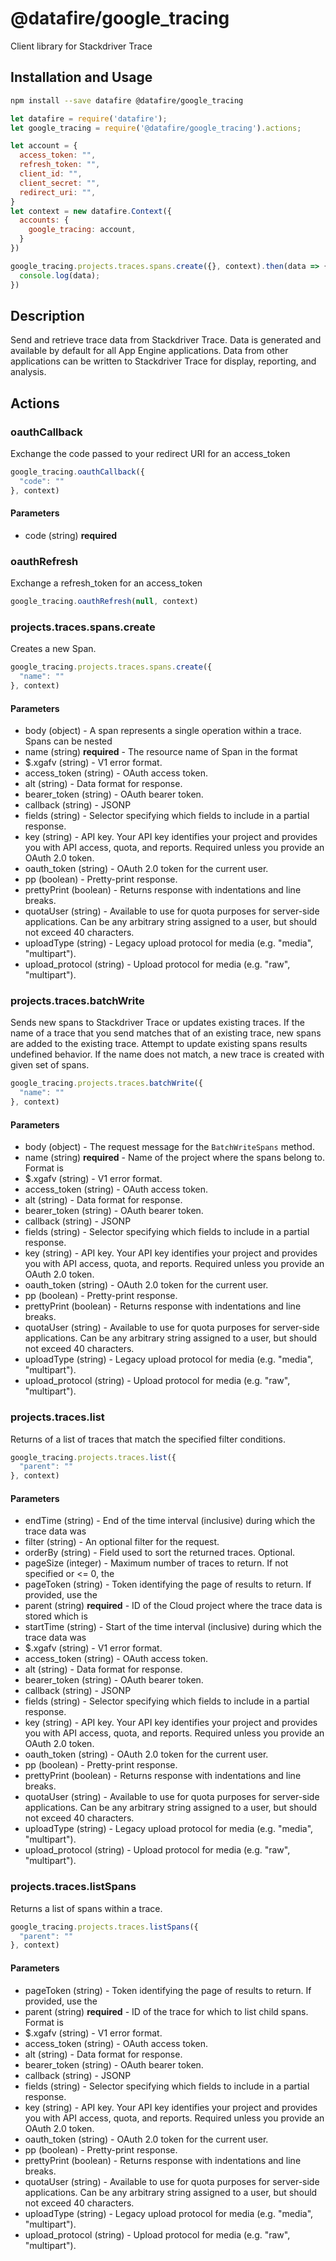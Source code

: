 # @datafire/google_tracing

Client library for Stackdriver Trace

## Installation and Usage
```bash
npm install --save datafire @datafire/google_tracing
```

```js
let datafire = require('datafire');
let google_tracing = require('@datafire/google_tracing').actions;

let account = {
  access_token: "",
  refresh_token: "",
  client_id: "",
  client_secret: "",
  redirect_uri: "",
}
let context = new datafire.Context({
  accounts: {
    google_tracing: account,
  }
})

google_tracing.projects.traces.spans.create({}, context).then(data => {
  console.log(data);
})
```

## Description
Send and retrieve trace data from Stackdriver Trace. Data is generated and available by default for all App Engine applications. Data from other applications can be written to Stackdriver Trace for display, reporting, and analysis.


## Actions
### oauthCallback
Exchange the code passed to your redirect URI for an access_token


```js
google_tracing.oauthCallback({
  "code": ""
}, context)
```

#### Parameters
* code (string) **required**

### oauthRefresh
Exchange a refresh_token for an access_token


```js
google_tracing.oauthRefresh(null, context)
```


### projects.traces.spans.create
Creates a new Span.


```js
google_tracing.projects.traces.spans.create({
  "name": ""
}, context)
```

#### Parameters
* body (object) - A span represents a single operation within a trace. Spans can be nested
* name (string) **required** - The resource name of Span in the format
* $.xgafv (string) - V1 error format.
* access_token (string) - OAuth access token.
* alt (string) - Data format for response.
* bearer_token (string) - OAuth bearer token.
* callback (string) - JSONP
* fields (string) - Selector specifying which fields to include in a partial response.
* key (string) - API key. Your API key identifies your project and provides you with API access, quota, and reports. Required unless you provide an OAuth 2.0 token.
* oauth_token (string) - OAuth 2.0 token for the current user.
* pp (boolean) - Pretty-print response.
* prettyPrint (boolean) - Returns response with indentations and line breaks.
* quotaUser (string) - Available to use for quota purposes for server-side applications. Can be any arbitrary string assigned to a user, but should not exceed 40 characters.
* uploadType (string) - Legacy upload protocol for media (e.g. "media", "multipart").
* upload_protocol (string) - Upload protocol for media (e.g. "raw", "multipart").

### projects.traces.batchWrite
Sends new spans to Stackdriver Trace or updates existing traces. If the
name of a trace that you send matches that of an existing trace, new spans
are added to the existing trace. Attempt to update existing spans results
undefined behavior. If the name does not match, a new trace is created
with given set of spans.


```js
google_tracing.projects.traces.batchWrite({
  "name": ""
}, context)
```

#### Parameters
* body (object) - The request message for the `BatchWriteSpans` method.
* name (string) **required** - Name of the project where the spans belong to. Format is
* $.xgafv (string) - V1 error format.
* access_token (string) - OAuth access token.
* alt (string) - Data format for response.
* bearer_token (string) - OAuth bearer token.
* callback (string) - JSONP
* fields (string) - Selector specifying which fields to include in a partial response.
* key (string) - API key. Your API key identifies your project and provides you with API access, quota, and reports. Required unless you provide an OAuth 2.0 token.
* oauth_token (string) - OAuth 2.0 token for the current user.
* pp (boolean) - Pretty-print response.
* prettyPrint (boolean) - Returns response with indentations and line breaks.
* quotaUser (string) - Available to use for quota purposes for server-side applications. Can be any arbitrary string assigned to a user, but should not exceed 40 characters.
* uploadType (string) - Legacy upload protocol for media (e.g. "media", "multipart").
* upload_protocol (string) - Upload protocol for media (e.g. "raw", "multipart").

### projects.traces.list
Returns of a list of traces that match the specified filter conditions.


```js
google_tracing.projects.traces.list({
  "parent": ""
}, context)
```

#### Parameters
* endTime (string) - End of the time interval (inclusive) during which the trace data was
* filter (string) - An optional filter for the request.
* orderBy (string) - Field used to sort the returned traces. Optional.
* pageSize (integer) - Maximum number of traces to return. If not specified or <= 0, the
* pageToken (string) - Token identifying the page of results to return. If provided, use the
* parent (string) **required** - ID of the Cloud project where the trace data is stored which is
* startTime (string) - Start of the time interval (inclusive) during which the trace data was
* $.xgafv (string) - V1 error format.
* access_token (string) - OAuth access token.
* alt (string) - Data format for response.
* bearer_token (string) - OAuth bearer token.
* callback (string) - JSONP
* fields (string) - Selector specifying which fields to include in a partial response.
* key (string) - API key. Your API key identifies your project and provides you with API access, quota, and reports. Required unless you provide an OAuth 2.0 token.
* oauth_token (string) - OAuth 2.0 token for the current user.
* pp (boolean) - Pretty-print response.
* prettyPrint (boolean) - Returns response with indentations and line breaks.
* quotaUser (string) - Available to use for quota purposes for server-side applications. Can be any arbitrary string assigned to a user, but should not exceed 40 characters.
* uploadType (string) - Legacy upload protocol for media (e.g. "media", "multipart").
* upload_protocol (string) - Upload protocol for media (e.g. "raw", "multipart").

### projects.traces.listSpans
Returns a list of spans within a trace.


```js
google_tracing.projects.traces.listSpans({
  "parent": ""
}, context)
```

#### Parameters
* pageToken (string) - Token identifying the page of results to return. If provided, use the
* parent (string) **required** - ID of the trace for which to list child spans. Format is
* $.xgafv (string) - V1 error format.
* access_token (string) - OAuth access token.
* alt (string) - Data format for response.
* bearer_token (string) - OAuth bearer token.
* callback (string) - JSONP
* fields (string) - Selector specifying which fields to include in a partial response.
* key (string) - API key. Your API key identifies your project and provides you with API access, quota, and reports. Required unless you provide an OAuth 2.0 token.
* oauth_token (string) - OAuth 2.0 token for the current user.
* pp (boolean) - Pretty-print response.
* prettyPrint (boolean) - Returns response with indentations and line breaks.
* quotaUser (string) - Available to use for quota purposes for server-side applications. Can be any arbitrary string assigned to a user, but should not exceed 40 characters.
* uploadType (string) - Legacy upload protocol for media (e.g. "media", "multipart").
* upload_protocol (string) - Upload protocol for media (e.g. "raw", "multipart").

